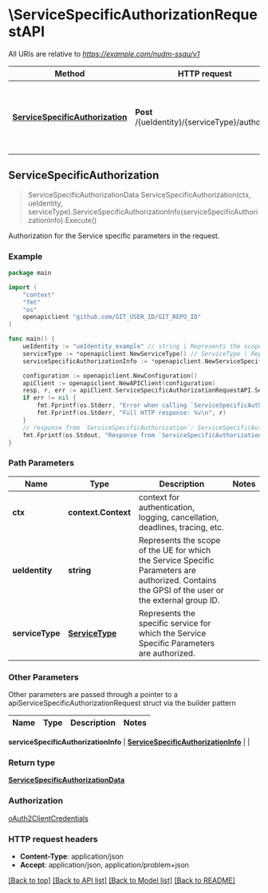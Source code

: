 # \ServiceSpecificAuthorizationRequestAPI

All URIs are relative to *https://example.com/nudm-ssau/v1*

Method | HTTP request | Description
------------- | ------------- | -------------
[**ServiceSpecificAuthorization**](ServiceSpecificAuthorizationRequestAPI.md#ServiceSpecificAuthorization) | **Post** /{ueIdentity}/{serviceType}/authorize | Authorization for the Service specific parameters in the request.



## ServiceSpecificAuthorization

> ServiceSpecificAuthorizationData ServiceSpecificAuthorization(ctx, ueIdentity, serviceType).ServiceSpecificAuthorizationInfo(serviceSpecificAuthorizationInfo).Execute()

Authorization for the Service specific parameters in the request.

### Example

```go
package main

import (
	"context"
	"fmt"
	"os"
	openapiclient "github.com/GIT_USER_ID/GIT_REPO_ID"
)

func main() {
	ueIdentity := "ueIdentity_example" // string | Represents the scope of the UE for which the Service Specific Parameters are authorized. Contains the GPSI of the user or the external group ID.
	serviceType := *openapiclient.NewServiceType() // ServiceType | Represents the specific service for which the Service Specific Parameters are authorized.
	serviceSpecificAuthorizationInfo := *openapiclient.NewServiceSpecificAuthorizationInfo() // ServiceSpecificAuthorizationInfo | 

	configuration := openapiclient.NewConfiguration()
	apiClient := openapiclient.NewAPIClient(configuration)
	resp, r, err := apiClient.ServiceSpecificAuthorizationRequestAPI.ServiceSpecificAuthorization(context.Background(), ueIdentity, serviceType).ServiceSpecificAuthorizationInfo(serviceSpecificAuthorizationInfo).Execute()
	if err != nil {
		fmt.Fprintf(os.Stderr, "Error when calling `ServiceSpecificAuthorizationRequestAPI.ServiceSpecificAuthorization``: %v\n", err)
		fmt.Fprintf(os.Stderr, "Full HTTP response: %v\n", r)
	}
	// response from `ServiceSpecificAuthorization`: ServiceSpecificAuthorizationData
	fmt.Fprintf(os.Stdout, "Response from `ServiceSpecificAuthorizationRequestAPI.ServiceSpecificAuthorization`: %v\n", resp)
}
```

### Path Parameters


Name | Type | Description  | Notes
------------- | ------------- | ------------- | -------------
**ctx** | **context.Context** | context for authentication, logging, cancellation, deadlines, tracing, etc.
**ueIdentity** | **string** | Represents the scope of the UE for which the Service Specific Parameters are authorized. Contains the GPSI of the user or the external group ID. | 
**serviceType** | [**ServiceType**](.md) | Represents the specific service for which the Service Specific Parameters are authorized. | 

### Other Parameters

Other parameters are passed through a pointer to a apiServiceSpecificAuthorizationRequest struct via the builder pattern


Name | Type | Description  | Notes
------------- | ------------- | ------------- | -------------


 **serviceSpecificAuthorizationInfo** | [**ServiceSpecificAuthorizationInfo**](ServiceSpecificAuthorizationInfo.md) |  | 

### Return type

[**ServiceSpecificAuthorizationData**](ServiceSpecificAuthorizationData.md)

### Authorization

[oAuth2ClientCredentials](../README.md#oAuth2ClientCredentials)

### HTTP request headers

- **Content-Type**: application/json
- **Accept**: application/json, application/problem+json

[[Back to top]](#) [[Back to API list]](../README.md#documentation-for-api-endpoints)
[[Back to Model list]](../README.md#documentation-for-models)
[[Back to README]](../README.md)

